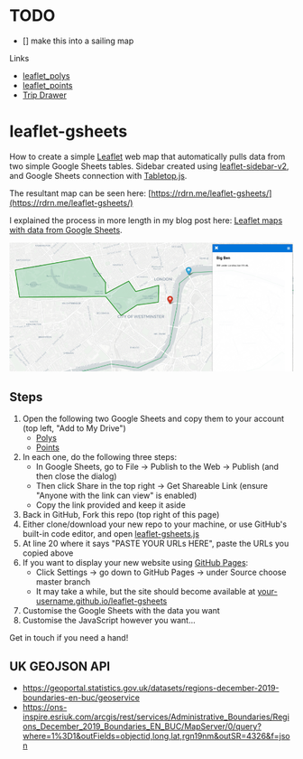 # TODO

* [] make this into a sailing map

Links
* [leaflet_polys](https://docs.google.com/spreadsheets/d/1Tq5FKZm-OgYg-XRRsoad4160o4YPqU0Srn0iQdufKrQ/edit#gid=0)
* [leaflet_points](https://docs.google.com/spreadsheets/d/1y-L6NoijJRmypJ_-Bkrb0EqQm_qcVnCtuLuszOVMD3M/edit#gid=0)
* [Trip Drawer](https://www.gpsvisualizer.com/draw/)

# leaflet-gsheets

How to create a simple [Leaflet](https://leafletjs.com/) web map that automatically pulls data from two simple Google Sheets tables. Sidebar created using [leaflet-sidebar-v2](https://github.com/nickpeihl/leaflet-sidebar-v2), and Google Sheets connection with [Tabletop.js](https://github.com/jsoma/tabletop).

The resultant map can be seen here: [https://rdrn.me/leaflet-gsheets/](https://rdrn.me/leaflet-gsheets/)

I explained the process in more length in my blog post here: [Leaflet maps with data from Google Sheets](https://rdrn.me/leaflet-maps-google-sheets/).

![example](example.png)

## Steps
1. Open the following two Google Sheets and copy them to your account (top left, "Add to My Drive")
    - [Polys](https://docs.google.com/spreadsheets/d/1EUFSaqi30b6oefK0YWWNDDOzwmCTTXlXkFHAc2QrUxM/edit?usp=sharing)
    - [Points](https://docs.google.com/spreadsheets/d/1kjJVPF0LyaiaDYF8z_x23UulGciGtBALQ1a1pK0coRM/edit?usp=sharing)
2. In each one, do the following three steps:
   - In Google Sheets, go to File -> Publish to the Web -> Publish (and then close the dialog)
   - Then click Share in the top right -> Get Shareable Link (ensure "Anyone with the link can view" is enabled)
   - Copy the link provided and keep it aside
3. Back in GitHub, Fork this repo (top right of this page)
4. Either clone/download your new repo to your machine, or use GitHub's built-in code editor, and open [leaflet-gsheets.js](leaflet-gsheets.js)
5. At line 20 where it says "PASTE YOUR URLs HERE", paste the URLs you copied above
6. If you want to display your new website using [GitHub Pages](https://pages.github.com/):
    - Click Settings -> go down to GitHub Pages -> under Source choose master branch
    - It may take a while, but the site should become available at [your-username.github.io/leaflet-gsheets](https://your-username.github.io/leaflet-gsheets)
7. Customise the Google Sheets with the data you want
8. Customise the JavaScript however you want...

Get in touch if you need a hand!


## UK GEOJSON API
* https://geoportal.statistics.gov.uk/datasets/regions-december-2019-boundaries-en-buc/geoservice
* https://ons-inspire.esriuk.com/arcgis/rest/services/Administrative_Boundaries/Regions_December_2019_Boundaries_EN_BUC/MapServer/0/query?where=1%3D1&outFields=objectid,long,lat,rgn19nm&outSR=4326&f=json
